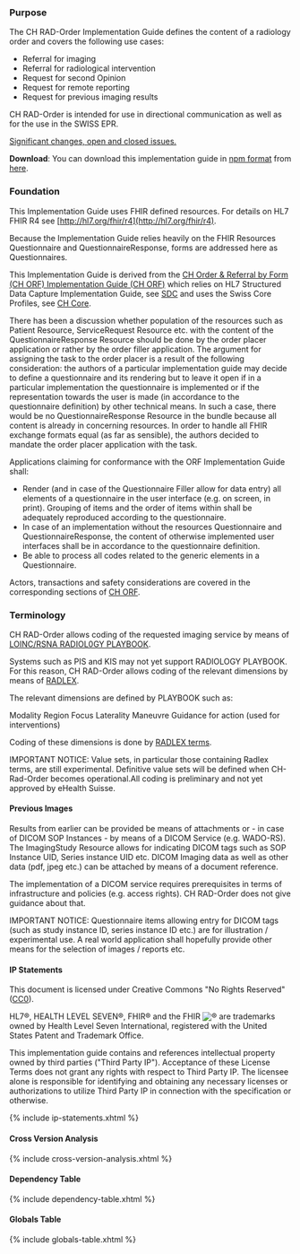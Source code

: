 ### Purpose

The CH RAD-Order Implementation Guide defines the content of a radiology order and covers the following use cases:

* Referral for imaging
* Referral for radiological intervention
* Request for second Opinion
* Request for remote reporting
* Request for previous imaging results

CH RAD-Order is intended for use in directional communication as well as for the use in the SWISS EPR.
  
<div markdown="1" class="stu-note">

[Significant changes, open and closed issues.](changelog.html)

</div>

**Download**: You can download this implementation guide in [npm format](https://confluence.hl7.org/display/FHIR/NPM+Package+Specification) from [here](package.tgz).

### Foundation 
This Implementation Guide uses FHIR defined resources. For details on HL7 FHIR R4 see [http://hl7.org/fhir/r4](http://hl7.org/fhir/r4).

Because the Implementation Guide relies heavily on the FHIR Resources Questionnaire and QuestionnaireResponse, forms are addressed here as Questionnaires.
  
This Implementation Guide is derived from the [CH Order & Referral by Form (CH ORF) Implementation Guide (CH ORF)](https://fhir.ch/ig/ch-orf/3.0.0/index.html) which relies on HL7 Structured Data Capture Implementation Guide, see [SDC](https://hl7.org/fhir/uv/sdc/STU3/) and uses the Swiss Core Profiles, see [CH Core](https://fhir.ch/ig/ch-core/5.0.0/index.html).

There has been a discussion whether population of the resources such as Patient Resource, ServiceRequest Resource 
etc. with the content of the QuestionnaireResponse Resource should be done by the order placer application or rather 
by the order filler application. The argument for assigning the task to the order placer is a result of the following 
consideration: the authors of a particular implementation guide  may decide to define a questionnaire and its rendering but to leave it open if in a particular implementation the questionnaire is implemented or if the representation towards the user is made (in accordance to the questionnaire definition) by other technical means. In such a case, there would be no QuestionnaireResponse Resource in the bundle because all content is already in concerning resources. In order to handle all FHIR exchange formats equal (as far as sensible), the authors decided to mandate the order placer application with the task.

Applications claiming for conformance with the ORF Implementation Guide shall:

* Render (and in case of the Questionnaire Filler allow for data entry) all elements of a questionnaire in the user interface (e.g. on screen, in print). Grouping of items and the order of items within shall be adequately reproduced according to the questionnaire.
* In case of an implementation without the resources Questionnaire and QuestionnaireResponse, the content of otherwise implemented user interfaces shall be in accordance to the questionnaire definition.
* Be able to process all codes related to the generic elements in a Questionnaire.

Actors, transactions and safety considerations are covered in the corresponding sections of 
[CH ORF](https://fhir.ch/ig/ch-orf/3.0.0/index.html).

### Terminology

CH RAD-Order allows coding of the requested imaging service by means of [LOINC/RSNA RADIOL0GY PLAYBOOK](https://loinc.org/collaboration/rsna/).

Systems such as PIS and KIS may not yet support RADIOLOGY PLAYBOOK. For this reason, CH RAD-Order allows coding of the relevant dimensions 
by means of [RADLEX](https://www.rsna.org/practice-tools/data-tools-and-standards/radlex-radiology-lexicon).

The relevant dimensions are defined by PLAYBOOK such as:

Modality
Region
Focus
Laterality
Maneuvre
Guidance for action (used for interventions)
  
 Coding of these dimensions is done by [RADLEX terms](https://www.rsna.org/practice-tools/data-tools-and-standards/radlex-radiology-lexicon).
 
IMPORTANT NOTICE: Value sets, in particular those containing Radlex terms, are still experimental. Definitive value sets will be defined when CH-Rad-Order becomes operational.All coding is preliminary and not yet approved by eHealth Suisse.

#### Previous Images

Results from earlier can be provided be means of attachments or - in case of DICOM SOP Instances - by means of a DICOM Service (e.g. WADO-RS). The ImagingStudy Resource allows for indicating DICOM tags such as SOP Instance UID, Series instance UID etc. DICOM Imaging data as well as other data (pdf, jpeg etc.) can be attached by means of a document reference.

The implementation of a DICOM service requires prerequisites in terms of infrastructure and policies (e.g. access rights). CH RAD-Order does not give guidance about that.

IMPORTANT NOTICE: Questionnaire items allowing entry for DICOM tags (such as study instance ID, series instance ID etc.) are for illustration / experimental use. A real world application shall hopefully provide other means for the selection of images / reports etc.
 
#### IP Statements
This document is licensed under Creative Commons "No Rights Reserved" ([CC0](https://creativecommons.org/publicdomain/zero/1.0/)).

HL7®, HEALTH LEVEL SEVEN®, FHIR® and the FHIR <img src="icon-fhir-16.png" style="float: none; margin: 0px; padding: 0px; vertical-align: bottom"/>&reg; are trademarks owned by Health Level Seven International, registered with the United States Patent and Trademark Office.

This implementation guide contains and references intellectual property owned by third parties ("Third Party IP"). Acceptance of these License Terms does not grant any rights with respect to Third Party IP. The licensee alone is responsible for identifying and obtaining any necessary licenses or authorizations to utilize Third Party IP in connection with the specification or otherwise.

{% include ip-statements.xhtml %}

#### Cross Version Analysis

{% include cross-version-analysis.xhtml %}

#### Dependency Table

{% include dependency-table.xhtml %}

#### Globals Table

{% include globals-table.xhtml %}
